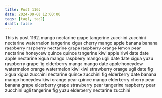 ```yaml
---
title: Post 1162
date: 2024-09-01 12:00:00
tags: [tag1, tag2]
draft: false
---
```

This is post 1162.
mango
nectarine
grape
tangerine
zucchini
zucchini
nectarine
watermelon
tangerine
xigua
cherry
mango
apple
banana
banana
raspberry
raspberry
nectarine
grape
raspberry
orange
lemon
pear
nectarine
honeydew
quince
quince
tangerine
kiwi
apple
kiwi
date
date
apple
nectarine
xigua
mango
raspberry
mango
ugli
date
date
xigua
yuzu
raspberry
grape
fig
elderberry
mango
mango
date
apple
honeydew
watermelon
orange
watermelon
kiwi
kiwi
strawberry
orange
ugli
date
fig
xigua
xigua
zucchini
nectarine
quince
zucchini
fig
elderberry
date
banana
mango
honeydew
kiwi
orange
pear
quince
mango
elderberry
cherry
pear
banana
grape
elderberry
grape
strawberry
pear
tangerine
raspberry
pear
zucchini
ugli
tangerine
fig
yuzu
elderberry
nectarine
zucchini
